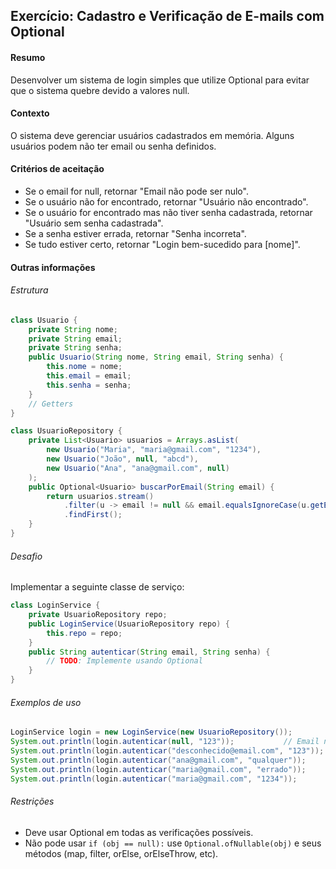 ## Exercício: Cadastro e Verificação de E-mails com Optional

#### Resumo
Desenvolver um sistema de login simples que utilize Optional para evitar que o sistema quebre devido a valores null.

#### Contexto
O sistema deve gerenciar usuários cadastrados em memória. Alguns usuários podem não ter email ou senha definidos.

#### Critérios de aceitação
- Se o email for null, retornar "Email não pode ser nulo".
- Se o usuário não for encontrado, retornar "Usuário não encontrado".
- Se o usuário for encontrado mas não tiver senha cadastrada, retornar "Usuário sem senha cadastrada".
- Se a senha estiver errada, retornar "Senha incorreta".
- Se tudo estiver certo, retornar "Login bem-sucedido para [nome]".

#### Outras informações
###### Estrutura

``` Java
class Usuario {    
    private String nome;     
    private String email;     
    private String senha;      
    public Usuario(String nome, String email, String senha) {         
        this.nome = nome;         
        this.email = email;         
        this.senha = senha;     
    }      
    // Getters 
}
```

``` Java
class UsuarioRepository {     
    private List<Usuario> usuarios = Arrays.asList(         
        new Usuario("Maria", "maria@gmail.com", "1234"),         
        new Usuario("João", null, "abcd"),         
        new Usuario("Ana", "ana@gmail.com", null)     
    );      
    public Optional<Usuario> buscarPorEmail(String email) {         
        return usuarios.stream()             
            .filter(u -> email != null && email.equalsIgnoreCase(u.getEmail()))             
            .findFirst();     
    } 
} 
```

###### Desafio
Implementar a seguinte classe de serviço:

``` Java
class LoginService {     
    private UsuarioRepository repo;      
    public LoginService(UsuarioRepository repo) {         
        this.repo = repo;     
    }      
    public String autenticar(String email, String senha) {         
        // TODO: Implemente usando Optional     
    } 
} 
```

###### Exemplos de uso

``` Java
LoginService login = new LoginService(new UsuarioRepository());  
System.out.println(login.autenticar(null, "123"));           // Email não pode ser nulo 
System.out.println(login.autenticar("desconhecido@email.com", "123")); // Usuário não encontrado 
System.out.println(login.autenticar("ana@gmail.com", "qualquer"));     // Usuário sem senha cadastrada 
System.out.println(login.autenticar("maria@gmail.com", "errado"));     // Senha incorreta 
System.out.println(login.autenticar("maria@gmail.com", "1234"));       // Login bem-sucedido para Maria 
```

###### Restrições
- Deve usar Optional em todas as verificações possíveis.
- Não pode usar `if (obj == null):` use `Optional.ofNullable(obj)` e seus métodos (map, filter, orElse, orElseThrow, etc).